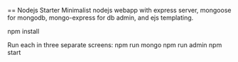 == Nodejs Starter
Minimalist nodejs webapp with express server, mongoose for mongodb, mongo-express for db admin, and ejs templating. 

npm install

Run each in three separate screens:
npm run mongo
npm run admin 
npm start
